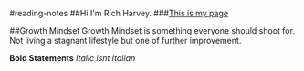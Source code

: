 #reading-notes
##Hi I'm Rich Harvey.
###[This is my page](https://richharvey-germo.github.io/reading-notes/)

##Growth Mindset
Growth Mindset is something everyone should shoot for. 
Not living a stagnant lifestyle but one of further improvement.

**Bold Statements**
*Italic isnt Italian*
